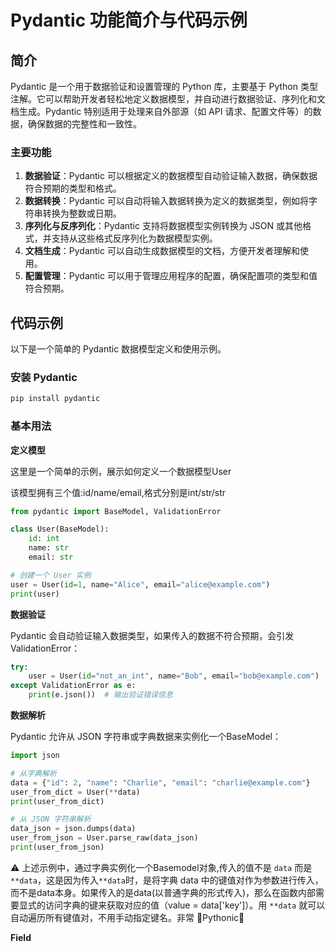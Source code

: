 # Pydantic 功能简介与代码示例

## 简介

Pydantic 是一个用于数据验证和设置管理的 Python 库，主要基于 Python 类型注解。它可以帮助开发者轻松地定义数据模型，并自动进行数据验证、序列化和文档生成。Pydantic 特别适用于处理来自外部源（如 API 请求、配置文件等）的数据，确保数据的完整性和一致性。

### 主要功能

1. **数据验证**：Pydantic 可以根据定义的数据模型自动验证输入数据，确保数据符合预期的类型和格式。
2. **数据转换**：Pydantic 可以自动将输入数据转换为定义的数据类型，例如将字符串转换为整数或日期。
3. **序列化与反序列化**：Pydantic 支持将数据模型实例转换为 JSON 或其他格式，并支持从这些格式反序列化为数据模型实例。
4. **文档生成**：Pydantic 可以自动生成数据模型的文档，方便开发者理解和使用。
5. **配置管理**：Pydantic 可以用于管理应用程序的配置，确保配置项的类型和值符合预期。

## 代码示例

以下是一个简单的 Pydantic 数据模型定义和使用示例。

### 安装 Pydantic

```bash
pip install pydantic
```

### 基本用法

**定义模型**

这里是一个简单的示例，展示如何定义一个数据模型User 

该模型拥有三个值:id/name/email,格式分别是int/str/str

```python
from pydantic import BaseModel, ValidationError

class User(BaseModel):
    id: int
    name: str
    email: str

# 创建一个 User 实例
user = User(id=1, name="Alice", email="alice@example.com")
print(user)
```

**数据验证**

Pydantic 会自动验证输入数据类型，如果传入的数据不符合预期，会引发 ValidationError：

```python
try:
    user = User(id="not_an_int", name="Bob", email="bob@example.com")
except ValidationError as e:
    print(e.json())  # 输出验证错误信息
```

**数据解析**

Pydantic 允许从 JSON 字符串或字典数据来实例化一个BaseModel：
```python
import json

# 从字典解析
data = {"id": 2, "name": "Charlie", "email": "charlie@example.com"}
user_from_dict = User(**data)
print(user_from_dict)

# 从 JSON 字符串解析
data_json = json.dumps(data)
user_from_json = User.parse_raw(data_json)
print(user_from_json)
```

⚠️ 上述示例中，通过字典实例化一个Basemodel对象,传入的值不是 `data` 而是 `**data`，这是因为传入`**data`时，是将字典 data 中的键值对作为参数进行传入，而不是data本身。如果传入的是data(以普通字典的形式传入)，那么在函数内部需要显式的访问字典的键来获取对应的值（value = data['key']）。用 `**data` 就可以自动遍历所有键值对，不用手动指定键名。非常 🌟Pythonic🌟

**Field**
